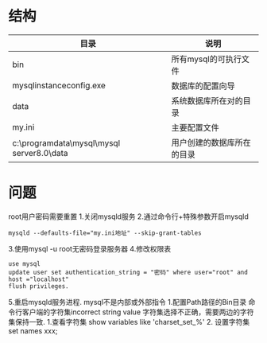 # 结构
目录|说明
---|---
bin|所有mysql的可执行文件
mysqlinstanceconfig.exe|数据库的配置向导
data|系统数据库所在对的目录
my.ini|主要配置文件
c:\programdata\mysql\mysql server8.0\data|用户创建的数据库所在的目录
# 问题
root用户密码需要重置
1.关闭mysqld服务
2.通过命令行+特殊参数开启mysqld
```
mysqld --defaults-file="my.ini地址" --skip-grant-tables
```
3.使用mysql -u root无密码登录服务器
4.修改权限表
```
use mysql
update user set authentication_string = "密码" where user="root" and host ="localhost"
flush privileges.

```
5.重启mysqld服务进程.
mysql不是内部或外部指令
1.配置Path路径的Bin目录
命令行客户端的字符集incorrect string value
字符集选择不正确，需要两边的字符集保持一致.
1.查看字符集 show variables like 'charset_set_%'
2. 设置字符集set names xxx;
